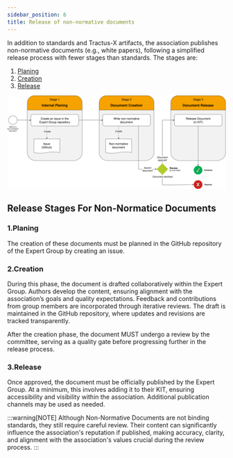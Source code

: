 ```yaml
---
sidebar_position: 6
title: Release of non-normative documents
---
```


In addition to standards and Tractus-X artifacts, the association publishes non-normative documents (e.g., white papers), following a simplified release process with fewer stages than standards. The stages are:

1. [Planing](#1planing)
2. [Creation](#2creation)
3. [Release](#3release)

![Non Normative Process High Level](./assets/process_non_normative_high_level.drawio.svg)

## Release Stages For Non-Normatice Documents

### 1.Planing

The creation of these documents must be planned in the GitHub repository of the Expert Group by creating an issue.

### 2.Creation

During this phase, the document is drafted collaboratively within the Expert Group. Authors develop the content, ensuring alignment with the association’s goals and quality expectations. Feedback and contributions from group members are incorporated through iterative reviews. The draft is maintained in the GitHub repository, where updates and revisions are tracked transparently.

After the creation phase, the document MUST undergo a review by the committee, serving as a quality gate before progressing further in the release process.

### 3.Release

Once approved, the document must be officially published by the Expert Group. At a minimum, this involves adding it to their KIT, ensuring accessibility and visibility within the association. Additional publication channels may be used as needed.

:::warning[NOTE]
Although Non-Normative Documents are not binding standards, they still require careful review. Their content can significantly influence the association's reputation if published, making accuracy, clarity, and alignment with the association's values crucial during the review process.
:::
